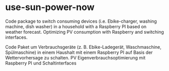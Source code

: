 # use-sun-power-now
Code package to switch consuming devices (i.e. Ebike-charger, washing machine, dish washer) in a household with a Raspberry PI based on weather forecast.
Optimizing PV consumption with Raspberry and switching interfaces.

Code Paket um Verbrauchsgeräte (z. B. Ebike-Ladegerät, Waschmaschine, Spülmaschine) in einem Haushalt mit einem Raspberry PI auf Basis der Wettervorhersage zu schalten.
PV Eigenverbrauchsoptimierung mit Raspberry PI und Schaltinterfaces
